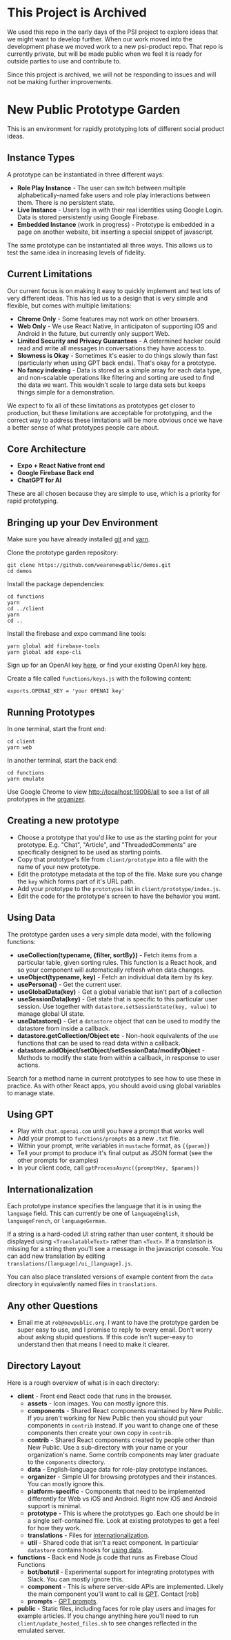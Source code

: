 # This Project is Archived

We used this repo in the early days of the PSI project to explore ideas that we might want to develop further. When our work moved into the development phase we moved work to a new psi-product repo. That repo is currently private, but will be made public when we feel it is ready for outside parties to use and contribute to.

Since this project is archived, we will not be responding to issues and will not be making further improvements.


# New Public Prototype Garden

This is an environment for rapidly prototyping lots of different social product ideas.


## Instance Types

A prototype can be instantiated in three different ways:
* **Role Play Instance** - The user can switch between multiple alphabetically-named fake users and role play interactions between them. There is no persistent state.
* **Live Instance** - Users log in with their real identities using Google Login. Data is stored persistently using Google Firebase.
* **Embedded Instance** (work in progress) - Prototype is embedded in a page on another website, bit inserting a special snippet of javascript.

The same prototype can be instantiated all three ways. This allows us to test the same idea in increasing levels of fidelity.


## Current Limitations

Our current focus is on making it easy to quickly implement and test lots of very different ideas. This has led us to a design that is very simple and flexible, but comes with multiple limitations:

* **Chrome Only** - Some features may not work on other browsers. 
* **Web Only** - We use React Native, in anticipaton of supporting iOS and Android in the future, but currently only support Web.
* **Limited Security and Privacy Guarantees** - A determined hacker could read and write all messages in conversations they have access to.
* **Slowness is Okay** - Sometimes it's easier to do things slowly than fast (particularly when using GPT back ends). That's okay for a prototype.
* **No fancy indexing** - Data is stored as a simple array for each data type, and non-scalable operations like filtering and sorting are used to find the data we want. This wouldn't scale to large data sets but keeps things simple for a demonstration.

We expect to fix all of these limitations as prototypes get closer to production, but these limitations are acceptable for prototyping, and the correct way to address these limitations will be more obvious once we have a better sense of what prototypes people care about.


## Core Architecture

* **Expo + React Native front end**  
* **Google Firebase Back end** 
* **ChatGPT for AI**

These are all chosen because they are simple to use, which is a priority for rapid prototyping.


## Bringing up your Dev Environment

Make sure you have already installed [git](https://github.com/git-guides/install-git) and [yarn](https://classic.yarnpkg.com/lang/en/docs/install).

Clone the prototype garden repository:
```
git clone https://github.com/wearenewpublic/demos.git
cd demos
```

Install the package dependencies:
```
cd functions
yarn
cd ../client
yarn 
cd ..
```

Install the firebase and expo command line tools:
```
yarn global add firebase-tools
yarn global add expo-cli
```

Sign up for an OpenAI key [here](https://openai.com/blog/openai-api), or find your existing OpenAI key [here](https://platform.openai.com/account/api-keys).

Create a file called `functions/keys.js` with the following content:
```
exports.OPENAI_KEY = 'your OPENAI key'
```


## Running Prototypes

In one terminal, start the front end:
```
cd client
yarn web
```

In another terminal, start the back end:
```
cd functions
yarn emulate
```

Use Google Chrome to view [http://localhost:19006/all](http://localhost:19006/all) to see a list of all prototypes in the [organizer](client/organizer/README.md). 


## Creating a new prototype

* Choose a prototype that you'd like to use as the starting point for your prototype. E.g. "Chat", "Article", and "ThreadedComments" are specifically designed to be used as starting points.
* Copy that prototype's file from `client/prototype` into a file with the name of your new prototype.
* Edit the prototype metadata at the top of the file. Make sure you change the `key` which forms part of it's URL path.
* Add your prototype to the `prototypes` list in `client/prototype/index.js`.
* Edit the code for the prototype's screen to have the behavior you want.


## Using Data

The prototype garden uses a very simple data model, with the following functions:
* **useCollection(typename, {filter, sortBy})** - Fetch items from a particular table, given sorting rules. This function is a React hook, and so your component will automatically refresh when data changes.
* **useObject(typename, key)** - Fetch an individual data item by its key.
* **usePersona()** - Get the current user.
* **useGlobalData(key)** - Get a global variable that isn't part of a collection
* **useSessionData(key)** - Get state that is specific to this particular user session. Use together with `datastore.setSessionState(key, value)` to manage global UI state.
* **useDatastore()** - Get a `datastore` object that can be used to modify the datastore from inside a callback.
* **datastore.getCollection/Object etc** - Non-hook equivalents of the `use` functions that can be used to read data within a callback.
* **datastore.addObject/setObject/setSessionData/modifyObject** - Methods to modify the state from within a callback, in response to user actions.

Search for a method name in current prototypes to see how to use these in practice. As with other React apps, you should avoid using global variables to manage state.


## Using GPT 

* Play with `chat.openai.com` until you have a prompt that works well
* Add your prompt to `functions/prompts` as a new `.txt` file.
* Within your prompt, write variables in `mustache` format, as `{{param}}`
* Tell your prompt to produce it's final output as JSON format (see the other prompts for examples)
* In your client code, call `gptProcessAsync({promptKey, $params})` 


## Internationalization

Each prototype instance specifies the language that it is in using the `language` field. This can currently be one of `languageEnglish`, `languageFrench`, or `languageGerman`.

If a string is a hard-coded UI string rather than user content, it should be displayed using `<TranslatableText>` rather than `<Text>`. If a translation is missing for a string then you'll see a message in the javascript console. You can add new translation by editing `translations/[language]/ui_[language].js`.

You can also place translated versions of example content from the `data` directory in equivalently named files in `translations`.


## Any other Questions
 
 * Email me at `rob@newpublic.org`. I want to have the prototype garden be super easy to use, and I promise to reply to every email. Don't worry about asking stupid questions. If this code isn't super-easy to understand then that means I need to make it clearer.


## Directory Layout

Here is a rough overview of what is in each directory:

* **client** - Front end React code that runs in the browser.
  * **assets** - Icon images. You can mostly ignore this.
  * **components** - Shared React components maintained by New Public. If you aren't working for New Public then you should put your components in `contrib` instead. If you want to change one of these components then create your own copy in `contrib`.
  * **contrib** - Shared React components created by people other than New Public. Use a sub-directory with your name or your organization's name. Some contrib components may later graduate to the `components` directory.
  * **data** - English-language data for role-play prototype instances. 
  * **organizer** - Simple UI for browsing prototypes and their instances. You can mostly ignore this.
  * **platform-specific** - Components that need to be implemented differently for Web vs iOS and Android. Right now iOS and Android support is minimal. 
  * **prototype** - This is where the prototypes go. Each one should be in a single self-contained file. Look at existing prototypes to get a feel for how they work.
  * **translations** - Files for [internationalization](#internationalization). 
  * **util** - Shared code that isn't a react component. In particular `datastore` contains hooks for [using data](#using-data). 
* **functions** - Back end Node.js code that runs as Firebase Cloud Functions
  * **bot/botutil** - Experimental support for integrating prototypes with Slack. You can mostly ignore this.
  * **component** - This is where server-side APIs are implemented. Likely the main component you'll want to call is [GPT](#using-gpt). Contact [rob] 
  * **prompts** - [GPT prompts](#using-gpt).
* **public** - Static files, including faces for role play users and images for example articles. If you change anything here you'll need to run `client/update_hosted_files.sh` to see changes reflected in the emulated server.
